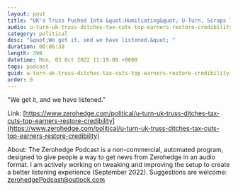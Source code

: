 ```yaml
---
layout: post
title: "UK's Truss Pushed Into &quot;Humiliating&quot; U-Turn, Scraps Tax Cuts For Top Earners To &quot;Restore Credibility&quot;"
audio: u-turn-uk-truss-ditches-tax-cuts-top-earners-restore-credibility-0
category: political
desc: "&quot;We get it, and we have listened.&quot; "
duration: 00:06:38
length: 398
datetime: Mon, 03 Oct 2022 11:19:00 +0000
tags: podcast
guid: u-turn-uk-truss-ditches-tax-cuts-top-earners-restore-credibility-0
order: 0
---
```

&quot;We get it, and we have listened.&quot; 

Link: [https://www.zerohedge.com/political/u-turn-uk-truss-ditches-tax-cuts-top-earners-restore-credibility](https://www.zerohedge.com/political/u-turn-uk-truss-ditches-tax-cuts-top-earners-restore-credibility)

About: The Zerohedge Podcast is a non-commercial, automated program, designed to give people a way to get news from Zerohedge in an audio format.  I am actively working on tweaking and improving the setup to create a better listening experience (September 2022).  Suggestions are welcome: [zerohedgePodcast@outlook.com](mailto:zerohedgePodcast@outlook.com)